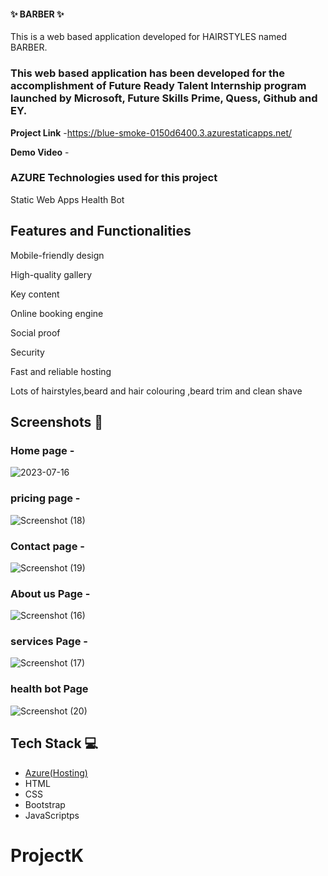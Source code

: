 #### ✨ BARBER  ✨

This is a web based application developed for HAIRSTYLES named BARBER.

### This web based  application has been developed for the accomplishment of Future Ready Talent Internship program launched by Microsoft, Future Skills Prime, Quess, Github and EY.


**Project Link** -https://blue-smoke-0150d6400.3.azurestaticapps.net/


**Demo Video** -  

### AZURE Technologies used for this project
Static Web Apps
Health Bot

## Features and Functionalities 
Mobile-friendly design

High-quality gallery

Key content

Online booking engine

Social proof

Security

Fast and reliable hosting

Lots of hairstyles,beard and hair colouring ,beard trim and clean shave


## Screenshots 📸

### Home page -
![2023-07-16](https://github.com/srinivas7489/ProjectK/assets/115947256/5a2ef05e-6130-4c32-83f0-e362bd015910)
  
### pricing page -
![Screenshot (18)](https://github.com/srinivas7489/ProjectK/assets/115947256/02cd93df-9207-466e-8d20-07c06250d7a6)

### Contact page -
![Screenshot (19)](https://github.com/srinivas7489/ProjectK/assets/115947256/1501f235-4fed-4280-baff-3622486f2807)

### About us Page -
![Screenshot (16)](https://github.com/srinivas7489/ProjectK/assets/115947256/6965b344-293e-4f63-91ba-21c6f85bc472)

### services Page -
![Screenshot (17)](https://github.com/srinivas7489/ProjectK/assets/115947256/d67de797-17c8-4d71-a218-9122d8fcfe67)

### health bot Page
![Screenshot (20)](https://github.com/srinivas7489/ProjectK/assets/115947256/ca2daebe-674a-4a78-84f5-f87877a2bf50)
 


## Tech Stack 💻

- [Azure(Hosting)](https://azure.microsoft.com/en-in/features/azure-portal/)
- HTML
- CSS
- Bootstrap
- JavaScriptps
# ProjectK
